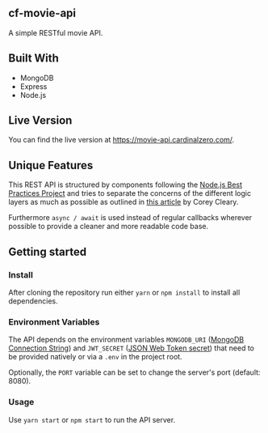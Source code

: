 ## cf-movie-api
A simple RESTful movie API.

## Built With
- MongoDB
- Express
- Node.js

## Live Version
You can find the live version at https://movie-api.cardinalzero.com/.

## Unique Features
This REST API is structured by components following the [Node.js Best Practices Project](https://github.com/goldbergyoni/nodebestpractices) and tries to separate the concerns of the different logic layers as much as possible as outlined in [this article](https://www.coreycleary.me/project-structure-for-an-express-rest-api-when-there-is-no-standard-way)  by Corey Cleary.

Furthermore ``async / await`` is used instead of regular callbacks wherever possible to provide a cleaner and more readable code base.

## Getting started

### Install
After cloning the repository run either
``yarn`` or ``npm install`` to install all dependencies.

### Environment Variables
The API depends on the environment variables ``MONGODB_URI`` ([MongoDB Connection String](https://docs.mongodb.com/manual/reference/connection-string/)) and ``JWT_SECRET`` ([JSON Web Token secret](https://jwt.io/introduction)) that need to be provided natively or via a ``.env`` in the project root.

Optionally, the ``PORT`` variable can be set to change the server's port (default: 8080).

### Usage
Use ``yarn start`` or ``npm start`` to run the API server.

